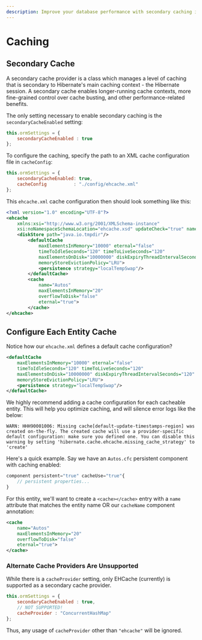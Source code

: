 ```yaml
---
description: Improve your database performance with secondary caching in Hibernate ORM.
---
```


# Caching

## Secondary Cache

A secondary cache provider is a class which manages a level of caching that is secondary to Hibernate's main caching context - the Hibernate session. A secondary cache enables longer-running cache contexts, more fine-grained control over cache busting, and other performance-related benefits.

The only setting necessary to enable secondary caching is the `secondaryCacheEnabled` setting:

```js
this.ormSettings = {
    secondaryCacheEnabled : true
};
```

To configure the caching, specify the path to an XML cache configuration file in `cacheConfig`:

```js
this.ormSettings = {
    secondaryCacheEnabled: true,
    cacheConfig          : "./config/ehcache.xml"
};
```

This `ehcache.xml` cache configuration then should look something like this:

```xml
<?xml version="1.0" encoding="UTF-8"?>
<ehcache
    xmlns:xsi="http://www.w3.org/2001/XMLSchema-instance"
    xsi:noNamespaceSchemaLocation="ehcache.xsd" updateCheck="true" name="default">
    <diskStore path="java.io.tmpdir"/>
        <defaultCache
            maxElementsInMemory="10000" eternal="false"
            timeToIdleSeconds="120" timeToLiveSeconds="120"
            maxElementsOnDisk="10000000" diskExpiryThreadIntervalSeconds="120"
            memoryStoreEvictionPolicy="LRU">
            <persistence strategy="localTempSwap"/>
        </defaultCache>
        <cache
            name="Autos"
            maxElementsInMemory="20"
            overflowToDisk="false"
            eternal="true">
        </cache>
</ehcache>
```

## Configure Each Entity Cache

Notice how our `ehcache.xml` defines a default cache configuration?

```xml
<defaultCache
    maxElementsInMemory="10000" eternal="false"
    timeToIdleSeconds="120" timeToLiveSeconds="120"
    maxElementsOnDisk="10000000" diskExpiryThreadIntervalSeconds="120"
    memoryStoreEvictionPolicy="LRU">
    <persistence strategy="localTempSwap"/>
</defaultCache>
```

We highly recommend adding a cache configuration for each cacheable entity. This will help you optimize caching, and will silence error logs like the below:

```
WARN: HHH90001006: Missing cache[default-update-timestamps-region] was created on-the-fly. The created cache will use a provider-specific default configuration: make sure you defined one. You can disable this warning by setting 'hibernate.cache.ehcache.missing_cache_strategy' to 'create'
```

Here's a quick example. Say we have an `Autos.cfc` persistent component with caching enabled:

```js
component persistent="true" cacheUse="true"{
    // persistent properties...
}
```

For this entity, we'll want to create a `<cache></cache>` entry with a `name` attribute that matches the entity name OR our `cacheName` component annotation:

```xml
<cache
    name="Autos"
    maxElementsInMemory="20"
    overflowToDisk="false"
    eternal="true">
</cache>
```

### Alternate Cache Providers Are Unsupported

While there is a `cacheProvider` setting, only EHCache (currently) is supported as a secondary cache provider.

```js
this.ormSettings = {
    secondaryCacheEnabled : true,
    // NOT SUPPORTED!
    cacheProvider : "ConcurrentHashMap"
};
```

Thus, any usage of `cacheProvider` other than `"ehcache"` will be ignored.